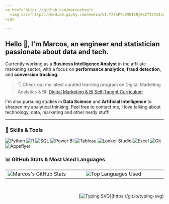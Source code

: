```yaml
---
<a href="https://github.com/marcoshsq">
  <img src="https://media0.giphy.com/media/v1.Y2lkPTc5MGI3NjExZTI2YmIxZXFhN2F3MjJqNHE1MGJ2aDdkaWxmejRqMmJyamhlY2h4dyZlcD12MV9pbnRlcm5hbF9naWZfYnlfaWQmY3Q9Zw/NKEt9elQ5cR68/giphy.gif" alt="Capa" width="100%" />
</a>

---
```


## Hello 👋, I'm Marcos, an engineer and statistician passionate about data and tech. 

Currently working as a **Business Intelligence Analyst** in the affiliate marketing sector, with a focus on **performance analytics**, **fraud detection**, and **conversion tracking**.

> 👇 Check out my latest curated learning program on Digital Marketing Analytics & BI:
> [Digital Marketing & BI Self-Taught Curriculum](https://github.com/marcoshsq/The_Self-Taught_Marketing_Analyst)

I'm also pursuing studies in **Data Science** and **Artificial Intelligence** to sharpen my analytical thinking. Feel free to contact me, I love talking about technology, data, marketing and other nerdy stuff!

---

### 🧠 Skills & Tools

![Python](https://img.shields.io/badge/Python-3776AB?style=for-the-badge&logo=python&logoColor=white)
![R](https://img.shields.io/badge/R-276DC3?style=for-the-badge&logo=r&logoColor=white)
![SQL](https://img.shields.io/badge/SQL-4479A1?style=for-the-badge&logo=postgresql&logoColor=white)
![Power BI](https://img.shields.io/badge/Power%20BI-F2C811?style=for-the-badge&logo=powerbi&logoColor=black)
![Tableau](https://img.shields.io/badge/Tableau-E97627?style=for-the-badge&logo=tableau&logoColor=white)
![Looker Studio](https://img.shields.io/badge/Looker%20Studio-4285F4?style=for-the-badge&logo=googleanalytics&logoColor=white)
![Excel](https://img.shields.io/badge/Excel-217346?style=for-the-badge&logo=microsoftexcel&logoColor=white)
![Git](https://img.shields.io/badge/Git-F05032?style=for-the-badge&logo=git&logoColor=white)
![Appsflyer](https://img.shields.io/badge/Appsflyer-42B883?style=for-the-badge&logo=databricks&logoColor=white)

### 📊 GitHub Stats & Most Used Languages

<div align="center">
  <table>
    <tr>
      <td width="400">
        <img src="https://github-readme-stats.vercel.app/api?username=marcoshsq&show_icons=true&theme=radical" alt="Marcos's GitHub Stats" />
      </td>
      <td width="400">
        <img src="https://github-readme-stats.vercel.app/api/top-langs/?username=marcoshsq&layout=compact&card_width=400&theme=radical&hide=jupyter%20notebook" alt="Top Languages Used" />
      </td>
    </tr>
  </table>
</div>

<br>

<div align="right">

  [![Typing SVG](https://readme-typing-svg.herokuapp.com/?color=F7F7F7&lines=𝑺𝑬𝑬+𝒀𝑶𝑼+𝑺𝑷𝑨𝑪𝑬+𝑪𝑶𝑾𝑩𝑶𝒀...)](https://git.io/typing-svg)

</div>
